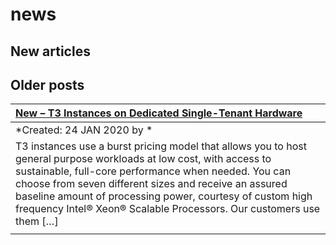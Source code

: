 # news

## New articles

## Older posts
| [New – T3 Instances on Dedicated Single-Tenant Hardware](https://aws.amazon.com/blogs/aws/new-t3-instances-on-dedicated-single-tenant-hardware/) |
|:----------|
| *Created: 24 JAN 2020 by * | 
| T3 instances use a burst pricing model that allows you to host general purpose workloads at low cost, with access to sustainable, full-core performance when needed. You can choose from seven different sizes and receive an assured baseline amount of processing power, courtesy of custom high frequency Intel® Xeon® Scalable Processors. Our customers use them […] | 
|  | 

